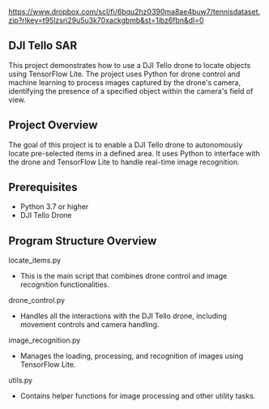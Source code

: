 https://www.dropbox.com/scl/fi/6bqu2hz0390ma8ae4buw7/tennisdataset.zip?rlkey=t95lzsri29u5u3k70xackgbmb&st=1ibz6fbn&dl=0

## DJI Tello SAR

This project demonstrates how to use a DJI Tello drone to locate objects using TensorFlow Lite. The project uses Python for drone control and machine learning to process images captured by the drone's camera, identifying the presence of a specified object within the camera's field of view.

## Project Overview

The goal of this project is to enable a DJI Tello drone to autonomously locate pre-selected items in a defined area. It uses Python to interface with the drone and TensorFlow Lite to handle real-time image recognition.

## Prerequisites

- Python 3.7 or higher
- DJI Tello Drone

## Program Structure Overview
locate_items.py
- This is the main script that combines drone control and image recognition functionalities.

drone_control.py
- Handles all the interactions with the DJI Tello drone, including movement controls and camera handling.

image_recognition.py
- Manages the loading, processing, and recognition of images using TensorFlow Lite.

utils.py
- Contains helper functions for image processing and other utility tasks.
